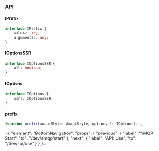 

### API

#### IPrefix

```ts
interface IPrefix {
    value?: any;
    arguments?: any;
}
```

#### IOptionsSSR

```ts
interface IOptionsSSR {
    all: boolean;
}
```

#### IOptions

```ts
interface IOptions {
    ssr?: IOptionsSSR;
}
```

#### prefix

```ts
function prefix(amauiStyle: AmauiStyle, options_?: IOptions): {
```

~{
  "element": "BottomNavigation",
  "props": {
    "previous": {
      "label": "AMQP: Start",
      "to": "/dev/amqp/start"
    },
    "next": {
      "label": "API: Use",
      "to": "/dev/api/use"
    }
  }
}~
